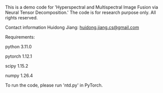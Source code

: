 This is a demo code for 'Hyperspectral and Multispectral Image Fusion via Neural Tensor Decomposition.' The code is for research purpose only. All rights reserved. 

Contact information 
Huidong Jiang: huidong.jiang.cs@gmail.com

Requirements: 

python 3.11.0

pytorch 1.12.1

scipy 1.15.2

numpy 1.26.4


To run the code, please run 'ntd.py' in PyTorch. 
